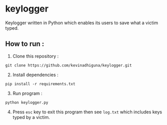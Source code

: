 # keylogger
Keylogger written in Python which enables its users to save what a victim typed.

## How to run :
1) Clone this repository :
```
git clone https://github.com/kevinadhiguna/keylogger.git
```
2) Install dependencies :
```
pip install -r requirements.txt
```
3) Run program :
```
python keylogger.py
```
4) Press `esc` key to exit this program then see `log.txt` which includes keys typed by a victim.
